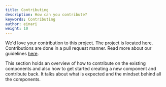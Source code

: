 ```yaml
---
title: Contributing
description: How can you contribute?
keywords: Contributing
author: einari
weight: 10
---
```

We'd love your contribution to this project. The project is located [here](https://github.com/dolittle-interaction/JavaScript.Components.Aurelia).
Contributions are done in a pull request manner. Read more about our guidelines [here](/contributing).

This section holds an overview of how to contribute on the existing components
and also how to get started creating a new component and contribute back.
It talks about what is expected and the mindset behind all the components.
